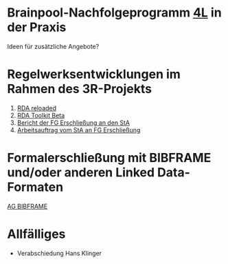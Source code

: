 # Brainpool-Nachfolgeprogramm [4L](http://www.bibliotheksausbildung.at/weiterbildung/seminarprogramm-4l.html) in der Praxis

Ideen für zusätzliche Angebote?

# Regelwerksentwicklungen im Rahmen des 3R-Projekts

1. [RDA reloaded](https://opus4.kobv.de/opus4-bib-info/files/16348/Wiesenmueller+RDA+reloaded.pdf)
2. [RDA Toolkit Beta](http://beta.rdatoolkit.org/)
3. [Bericht der FG Erschließung an den StA](https://wiki.dnb.de/download/attachments/146396681/Bericht_FGE_201906.docx)
4. [Arbeitsauftrag vom StA an FG Erschließung](https://wiki.dnb.de/x/nxLmC)

# Formalerschließung mit BIBFRAME und/oder anderen Linked Data-Formaten

[AG BIBFRAME](https://github.com/schubeb8/ld4aln)

# Allfälliges

- Verabschiedung Hans Klinger
